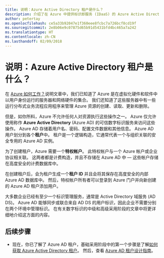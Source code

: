 ```yaml
---
title: 说明：Azure Active Directory 租户是什么？
description: 介绍了在 Azure 中提供标识即服务 (IDaaS) 的 Azure Active Directory 的内部运行
author: petertay
ms.openlocfilehash: ce5a33b92047e1f360eee8fcbc7a726bcf8cd19f
ms.sourcegitcommit: 2e8b06e9c07875d65b91d5431bfd4bc465a7a242
ms.translationtype: HT
ms.contentlocale: zh-CN
ms.lasthandoff: 02/09/2018
---
```

# <a name="explainer-what-is-an-azure-active-directory-tenant"></a>说明：Azure Active Directory 租户是什么？

在 [Azure 如何工作？](azure-explainer.md)说明文章中，我们已知道了 Azure 是在虚拟化硬件和软件中以用户身份运行的服务器和网络硬件的集合。 我们还知道了这些服务器中有一些运行分布式业务流程应用程序来管理 Azure 资源的创建、读取、更新和删除。

但是，如你所料，Azure 不允许任何人对资源执行这些操作之一。 Azure 仅允许使用称作 **Azure Active Directory** (Azure AD) 的可信数字标识服务来访问这些操作。 Azure AD 存储着用户名、密码、配置文件数据和其他信息。 Azure AD 用户划分到各个**租户**中。 租户是一个逻辑构造，它通常代表一个与组织关联的安全专用的 Azure AD 实例。

为了创建租户，Azure 需要一个**特权帐户**。 此特权帐户与一个 Azure 帐户或企业协议相关联。 这两者都是计费构造，并且不存储在 Azure AD 中 &mdash; 这些帐户存储在高度安全的计费数据库中。 

在创建租户后，会为租户生成一个**租户 ID** 并且会将其保存在高度安全的内部 Azure AD 数据库中。 然后，特权帐户所有者可以登录到 Azure 门户并向新创建的 Azure AD 租户添加用户。 

大多数企业已经有至少一个标识管理服务，通常是 Active Directory 域服务 (AD DS)。 Azure AD 能够同步或联合来自 AD DS 的用户标识，因此企业不需要分别在两个环境中管理标识。 在有关数字标识的中级和高级采用阶段的文章中将更详细地介绍这方面的内容。

## <a name="next-steps"></a>后续步骤

* 现在，你已了解了 Azure AD 租户，基础采用阶段中的第一个步骤是了解[如何获取 Azure Active Directory 租户][how-to-get-aad-tenant]。 然后，查看 [Azure AD 租户设计指南](tenant.md)。

<!-- Links -->
[how-to-get-aad-tenant]: /azure/active-directory/develop/active-directory-howto-tenant?toc=/azure/architecture/cloud-adoption-guide/toc.json
